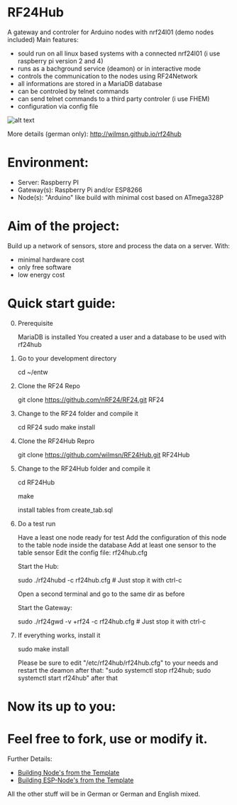 # RF24Hub
A gateway and controler for Arduino nodes with nrf24l01 (demo nodes included)
Main features:
 - sould run on all linux based systems with a connected nrf24l01 (i use raspberry pi version 2 and 4)
 - runs as a bachground service (deamon) or in interactive mode
 - controls the communication to the nodes using RF24Network
 - all informations are stored in a MariaDB database
 - can be controled by telnet commands
 - can send telnet commands to a third party controler (i use FHEM)
 - configuration via config file

![alt text](/home/norbert/projekte/RF24Hub/doc/overview.png "RF24Hub overview")

More details (german only): http://wilmsn.github.io/rf24hub

Environment:
============
- Server: Raspberry PI
- Gateway(s): Raspberry Pi and/or ESP8266
- Node(s): "Arduino" like build with minimal cost based on ATmega328P

Aim of the project:
===================
Build up a network of sensors, store and process the data on a server.
With:
- minimal hardware cost
- only free software
- low energy cost

Quick start guide:
=================
0. Prerequisite

   MariaDB is installed
   You created a user and a database to be used with rf24hub

1. Go to your development directory

   cd ~/entw

2. Clone the RF24 Repo

   git clone https://github.com/nRF24/RF24.git RF24

3. Change to the RF24 folder and compile it

   cd RF24
   sudo make install

4. Clone the RF24Hub Repro

   git clone https://github.com/wilmsn/RF24Hub.git RF24Hub

5. Change to the RF24Hub folder and compile it

   cd RF24Hub

   make

   install tables from create_tab.sql

8. Do a test run

   Have a least one node ready for test
   Add the configuration of this node to the table node inside the database
   Add at least one sensor to the table sensor
   Edit the config file: rf24hub.cfg

   Start the Hub:

   sudo ./rf24hubd -c rf24hub.cfg # Just stop it with ctrl-c

   Open a second terminal and go to the same dir as before

   Start the Gateway:

   sudo ./rf24gwd -v +rf24 -c rf24hub.cfg # Just stop it with ctrl-c

9. If everything works, install it

   sudo make install

   Please be sure to edit "/etc/rf24hub/rf24hub.cfg" to your needs and restart the deamon after that:
   "sudo systemctl stop rf24hub; sudo systemctl start rf24hub" after that

Now its up to you:
==================
Feel free to fork, use or modify it.
=======
Further Details:<br>
* [Building Node's from the Template](NODE_HOWTO.md)
* [Building ESP-Node's from the Template](ESP_HOWTO.md)

All the other stuff will be in German or German and English mixed.

